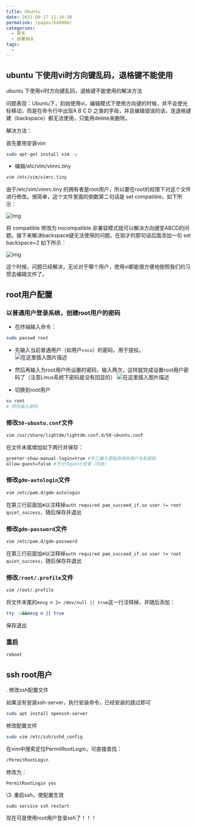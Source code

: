```yaml
---
title: Ubuntu
date: 2021-09-17 11:34:30
permalink: /pages/649906/
categories:
  - 更多
  - 部署相关
tags:
  - 
---
```

## ubuntu 下使用vi时方向键乱码，退格键不能使用

ubuntu 下使用vi时方向键乱码，退格键不能使用的解决方法

问题表现：Ubuntu下，初始使用vi，编辑模式下使用方向键的时候，并不会使光标移动，而是在命令行中出现A B C D 之类的字母，并且编辑错误的话，连退格键建（backspace）都无法使用，只能用delete来删除。



解决方法：

首先要用安装vim

```bash
sudo apt-get install vim -y
```

- 编辑/etc/vim/vimrc.tiny

```bash
vim /etc/vim/vimrc.tiny
```



由于/etc/vim/vimrc.tiny 的拥有者是root用户，所以要在root的权限下对这个文件进行修改。很简单，这个文件里面的倒数第二句话是 set compatible，如下所示：

![img](https://gitee.com/SaulJWu/blog-images/raw/master/images/20210917120629.png)

将 compatible 修改为 nocompatible 非兼容模式就可以解决方向键变ABCD的问题。接下来解决backspace键无法使用的问题。在刚才的那句话后面添加一句 set backspace=2 如下所示：

![img](https://gitee.com/SaulJWu/blog-images/raw/master/images/20210917120629.png)

 

这个时候，问题已经解决，无论对于哪个用户，使用vi都能很方便地按照我们的习惯去编辑文件了。





## root用户配置

### 以普通用户登录系统，创建root用户的密码

- 在终端输入命令：

```bash
sudo passwd root
```

- 先输入当前普通用户（如用户`coco`）的密码，用于提权。
    ![在这里插入图片描述](https://img-blog.csdnimg.cn/20200728112408283.png)

- 然后再输入为root用户所设置的密码，输入两次，这样就完成设置root用户密码了（注意Linux系统下密码是没有回显的）
    ![在这里插入图片描述](https://gitee.com/SaulJWu/blog-images/raw/master/images/20210917115409.png)

- 切换到root用户

```bash
su root
# 然后输入密码
```





### 修改`50-ubuntu.conf`文件

```bash
vim /usr/share/lightdm/lightdm.conf.d/50-ubuntu.conf
```

在文件末尾增加如下两行并保存：

```bash
greeter-show-manual-login=true #手工输入登陆系统的用户名和密码
allow-guest=false #不允许guest登录（可选）
```



###  修改`gdm-autologin`文件

```bash
vim /etc/pam.d/gdm-autologin
```

在第三行前面加`#`以注释掉`auth required pam_succeed_if.so user != root quiet_success`，随后保存并退出



### 修改`gdm-password`文件

```bash
vim /etc/pam.d/gdm-password
```

在第三行前面加`#`以注释掉`auth required pam_succeed_if.so user != root quiet_success`，随后保存并退出



### 修改`/root/.profile`文件

```bash
vim /root/.profile
```



将文件末尾的`mesg n 2> /dev/null || true`这一行注释掉，并随后添加：

```bash
tty -s&&mesg n || true
```

保存退出



### 重启

```bash
reboot
```





## ssh root用户

. 修改ssh配置文件

如果没有安装ssh-server，执行安装命令，已经安装的跳过即可

```bash
sudo apt install openssh-server
```

修改配置文件

```bash
sudo vim /etc/ssh/sshd_config
```

在vim中搜索定位PermitRootLogin，可直接查找：

```bash
/PermitRootLogin
```

修改为：

```bash
PermitRootLogin yes
```

\3. 重启ssh，使配置生效

```
sudo service ssh restart
```

现在可是使用root用户登录ssh了！！！